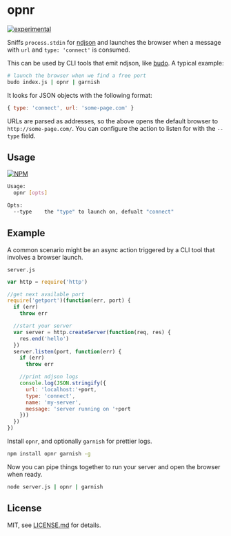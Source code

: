 # opnr

[![experimental](http://badges.github.io/stability-badges/dist/experimental.svg)](http://github.com/badges/stability-badges)

Sniffs `process.stdin` for [ndjson](https://github.com/maxogden/ndjson) and launches the browser when a message with `url` and `type: 'connect'` is consumed.

This can be used by CLI tools that emit ndjson, like [budo](https://github.com/mattdesl/budo). A typical example:

```sh
# launch the browser when we find a free port
budo index.js | opnr | garnish
```

It looks for JSON objects with the following format:

```js
{ type: 'connect', url: 'some-page.com' }
```

URLs are parsed as addresses, so the above opens the default browser to `http://some-page.com/`. You can configure the action to listen for with the `--type` field.

## Usage

[![NPM](https://nodei.co/npm/opnr.png)](https://www.npmjs.com/package/opnr)

```sh
Usage:
  opnr [opts]

Opts:
  --type    the "type" to launch on, defualt "connect"
```

## Example

A common scenario might be an async action triggered by a CLI tool that involves a browser launch.

`server.js`

```js
var http = require('http')

//get next available port
require('getport')(function(err, port) {
  if (err) 
    throw err

  //start your server
  var server = http.createServer(function(req, res) {
    res.end('hello')
  })
  server.listen(port, function(err) {
    if (err)
      throw err

    //print ndjson logs
    console.log(JSON.stringify({ 
      url: 'localhost:'+port, 
      type: 'connect',
      name: 'my-server',
      message: 'server running on '+port 
    }))
  })
})
```

Install `opnr`, and optionally `garnish` for prettier logs.

```sh
npm install opnr garnish -g
```

Now you can pipe things together to run your server and open the browser when ready. 

```sh
node server.js | opnr | garnish
```

## License

MIT, see [LICENSE.md](http://github.com/mattdesl/opnr/blob/master/LICENSE.md) for details.
